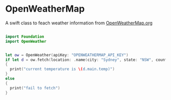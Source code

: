 # OpenWeatherMap

A swift class to feach weather information from [OpenWeatherMap.org](https://openweathermap.org/)

~~~ swift 

import Foundation
import OpenWeather


let ow = OpenWeather(apiKey: "OPENWEATHERMAP_API_KEY")
if let d = ow.fetch(location: .name(city: "Sydney", state: "NSW", countryCode: "AU"))
{
  print("current temperature is \(d.main.temp)")
}
else
{
  print("fail to fetch")
}

~~~
